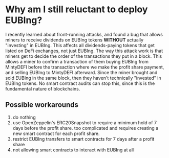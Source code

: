 # Why am I still reluctant to deploy EUBIng?

I recently learned about front-running attacks, and found a bug that allows miners to receive dividends on EUBIng tokens **WITHOUT** actually "investing" in EUBIng. This affects all dividends-paying tokens that get listed on DeFi exchanges, not just EUBIng. The way this attack work is that miners get to decide the order of the transactions they put in a block. This allows a miner to confirm a transaction of them buying EUBIng from MintyDEFI before the transaction where we make the profit share payment, and selling EUBIng to MintyDEFI afterward. Since the miner brought and sold EUBIng in the same block, then they haven't technically "invested" in EUBIng tokens. No smart contract audits can stop this, since this is the fundamental nature of blockchains.

## Possible workarounds
1. do nothing
2. use OpenZeppelin's ERC20Snapshot to require a minimum hold of 7 days before the profit share. too complicated and requires creating a new smart contract for each profit share.
3. restrict EUBIng transfers to smart contracts for 7 days after a profit share
4. not allowing smart contracts to interact with EUBIng at all
